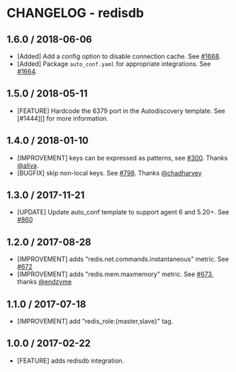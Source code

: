 # CHANGELOG - redisdb

## 1.6.0 / 2018-06-06

* [Added] Add a config option to disable connection cache. See [#1668](https://github.com/DataDog/integrations-core/pull/1668).
* [Added] Package `auto_conf.yaml` for appropriate integrations. See [#1664](https://github.com/DataDog/integrations-core/pull/1664).

## 1.5.0 / 2018-05-11

* [FEATURE] Hardcode the 6379 port in the Autodiscovery template. See [#1444][] for more information.

## 1.4.0 / 2018-01-10

* [IMPROVEMENT] keys can be expressed as patterns, see [#300][]. Thanks [@aliva][].
* [BUGFIX] skip non-local keys. See  [#798][]. Thanks [@chadharvey][]

## 1.3.0 / 2017-11-21

* [UPDATE] Update auto_conf template to support agent 6 and 5.20+. See [#860][]

## 1.2.0 / 2017-08-28

* [IMPROVEMENT] adds "redis.net.commands.instantaneous" metric. See [#672][]
* [IMPROVEMENT] adds "redis.mem.maxmemory" metric. See [#673][], thanks [@endzyme][]

## 1.1.0 / 2017-07-18

* [IMPROVEMENT] add "redis_role:{master,slave}" tag.

## 1.0.0 / 2017-02-22

* [FEATURE] adds redisdb integration.

<!--- The following link definition list is generated by PimpMyChangelog --->
[#300]: https://github.com/DataDog/integrations-core/issues/300
[#672]: https://github.com/DataDog/integrations-core/issues/672
[#673]: https://github.com/DataDog/integrations-core/issues/673
[#798]: https://github.com/DataDog/integrations-core/issues/798
[#860]: https://github.com/DataDog/integrations-core/issues/860
[@aliva]: https://github.com/aliva
[@chadharvey]: https://github.com/chadharvey
[@endzyme]: https://github.com/endzyme
